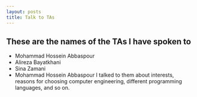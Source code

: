 ```yaml
---
layout: posts
title: Talk to TAs
---
```


## These are the names of the TAs I have spoken to

- Mohammad Hossein Abbaspour
- Alireza Bayatkhani
- Sina Zamani
- Mohammad Hossein Abbaspour
I talked to them about interests, reasons for choosing computer engineering, different programming languages, and so on.